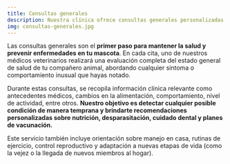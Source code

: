 ```yaml
---
title: Consultas generales
description: Nuestra clínica ofrece consultas generales personalizadas para evaluar la salud de su mascota. Nuestros veterinarios expertos realizarán un examen físico completo, revisarán el historial médico y proporcionarán un diagnóstico preciso y recomendaciones para el tratamiento adecuado. 
img: consultas-generales.jpg
---
```

Las consultas generales son el **primer paso para mantener la salud y prevenir enfermedades en tu mascota**. En cada cita, uno de nuestros médicos veterinarios realizará una evaluación completa del estado general de salud de tu compañero animal, abordando cualquier síntoma o comportamiento inusual que hayas notado.

Durante estas consultas, se recopila información clínica relevante como antecedentes médicos, cambios en la alimentación, comportamiento, nivel de actividad, entre otros. **Nuestro objetivo es detectar cualquier posible condición de manera temprana y brindarte recomendaciones personalizadas sobre nutrición, desparasitación, cuidado dental y planes de vacunación.**

Este servicio también incluye orientación sobre manejo en casa, rutinas de ejercicio, control reproductivo y adaptación a nuevas etapas de vida (como la vejez o la llegada de nuevos miembros al hogar).